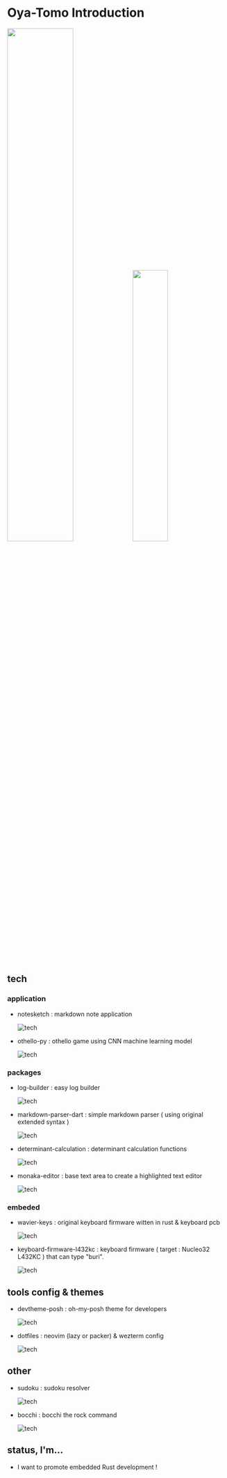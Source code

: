 # Oya-Tomo Introduction

<div>
    <img style="height: auto; width: 55%;" class="img" src="https://github-readme-stats.vercel.app/api?username=Oya-Tomo&show_icons=true&theme=vue" />
    &nbsp;
    <img style="height: auto; width: 40%;" class="img" src="https://github-readme-stats.vercel.app/api/top-langs/?username=Oya-Tomo&theme=vue&langs_count=8&layout=compact" />
</div>

## tech

### application

- notesketch : markdown note application

  ![tech](https://skillicons.dev/icons?i=flutter,dart,sqlite,vscode)

- othello-py : othello game using CNN machine learning model

  ![tech](https://skillicons.dev/icons?i=python,tensorflow)

### packages

- log-builder : easy log builder

  ![tech](https://skillicons.dev/icons?i=rust)

- markdown-parser-dart : simple markdown parser ( using original extended syntax )

  ![tech](https://skillicons.dev/icons?i=dart,md,regex)

- determinant-calculation : determinant calculation functions

  ![tech](https://skillicons.dev/icons?i=python)

- monaka-editor : base text area to create a highlighted text editor

  ![tech](https://skillicons.dev/icons?i=react,html,css,javascript,typescript)

### embeded

- wavier-keys : original keyboard firmware witten in rust & keyboard pcb

  ![tech](https://skillicons.dev/icons?i=rust,raspberrypi)

- keyboard-firmware-l432kc : keyboard firmware ( target : Nucleo32 L432KC ) that can type "buri".

  ![tech](https://skillicons.dev/icons?i=rust)

## tools config & themes

- devtheme-posh : oh-my-posh theme for developers

  ![tech](https://skillicons.dev/icons?i=bash)

- dotfiles : neovim (lazy or packer) & wezterm config

  ![tech](https://skillicons.dev/icons?i=neovim,lua)

## other

- sudoku : sudoku resolver

  ![tech](https://skillicons.dev/icons?i=rust)

- bocchi : bocchi the rock command

  ![tech](https://skillicons.dev/icons?i=rust)

## status, I'm...

- I want to promote embedded Rust development !
